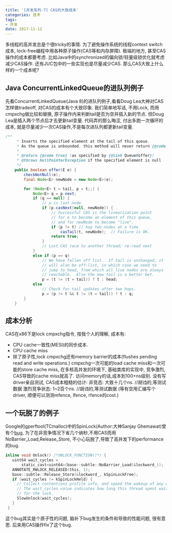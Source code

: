 ```yaml
---
title: '[并发系列-7] CAS的大致成本'
categories: 技术
tags:
- 并发
date: 2017-11-12
---
```

多线程的高并发总是个很tricky的事情. 为了避免操作系统的线程context switch成本, lock-free编程中用各种原子操作(CAS等和内存屏障). 极端的地方, 甚至CAS操作的成本都要考虑. 比如Java中的synchronized的偏向锁/轻量级锁优化就考虑减少CAS操作. 还有JUC包中的一些实现也是尽量减少CAS.
那么CAS大致上什么样的一个成本呢?
<!--more-->
## Java ConcurrentLinkedQueue的进队列例子
先看ConcurrentLinkedQueue(Java 8)的进队列例子,看看Doug Lea大神对CAS怎样做tradeoff, 对CAS的成本有个大致印象.
我们简单地写话, 不用Lock, 而用cmpxchg做比较和替换, 原子操作内来判断tail是否为空并插入新的节点. 但Doug Lea是插入两个节点后才去更新tail变量.
代码弄的那么晦涩, 付出多跑一次循环的成本, 就是尽量减少一次CAS操作,不是每次进队列都更新tail变量.

```Java
/**
     * Inserts the specified element at the tail of this queue.
     * As the queue is unbounded, this method will never return {@code false}.
     *
     * @return {@code true} (as specified by {@link Queue#offer})
     * @throws NullPointerException if the specified element is null
     */
    public boolean offer(E e) {
        checkNotNull(e);
        final Node<E> newNode = new Node<E>(e);

        for (Node<E> t = tail, p = t;;) {
            Node<E> q = p.next;
            if (q == null) {
                // p is last node
                if (p.casNext(null, newNode)) {
                    // Successful CAS is the linearization point
                    // for e to become an element of this queue,
                    // and for newNode to become "live".
                    if (p != t) // hop two nodes at a time
                        casTail(t, newNode);  // Failure is OK.
                    return true;
                }
                // Lost CAS race to another thread; re-read next
            }
            else if (p == q)
                // We have fallen off list.  If tail is unchanged, it
                // will also be off-list, in which case we need to
                // jump to head, from which all live nodes are always
                // reachable.  Else the new tail is a better bet.
                p = (t != (t = tail)) ? t : head;
            else
                // Check for tail updates after two hops.
                p = (p != t && t != (t = tail)) ? t : q;
        }
    }
```


## 成本分析
CAS在x86下是lock cmpxchg指令, 按我个人的理解, 成本有:
* CPU cache一致性(MESI)的同步成本.
* CPU cache miss
* 除了原子性,lock cmpxchg还有memory barrier的成本(flushes pending read and write operations.)
cmpxchg一次可能的load cache miss和一次可能的store cache miss, 在多核高并发的环境下, 基础类库的实现中, 竞争激烈, CAS导致的cache miss就高了. 访问memory的话,成本到100+ns级别.
没有写driver亲自测试, CAS成本粗糙的估计:
非竞态: 大致十几个ns.    //胡诌的,等测试数据
激烈竞争状态: 1~2百个ns. //胡诌的,等测试数据
(等有空用汇编写个driver, 顺便可以测测mfence, lfence, rfence的cost.)

## 一个玩脱了的例子
Google的gperftool(TCmalloc)中的SpinLock(Author:大神Sanjay Ghemawat)曾有个[bug](https://github.com/gperftools/gperftools/issues/494), 为了在非竞争情况下省几个纳秒,不用CAS而用NoBarrier_Load,Release_Store, 不小心玩脱了,导致了高并发下的performance的bug.
```c
inline void Unlock() /*UNLOCK_FUNCTION()*/ {
   uint64 wait_cycles =
       static_cast<uint64>(base::subtle::NoBarrier_Load(&lockword_));
   ANNOTATE_RWLOCK_RELEASED(this, 1);
   base::subtle::Release_Store(&lockword_, kSpinLockFree);
   if (wait_cycles != kSpinLockHeld) {
     // Collect contentionz profile info, and speed the wakeup of any waiter.
     // The wait_cycles value indicates how long this thread spent waiting
     // for the lock.
     SlowUnlock(wait_cycles);
   }
 }

```
这个bug其实是个原子性的问题, 脑补下bug发生的条件和导致的性能问题, 很有意思. 后来用CAS操作fix了这个bug.
